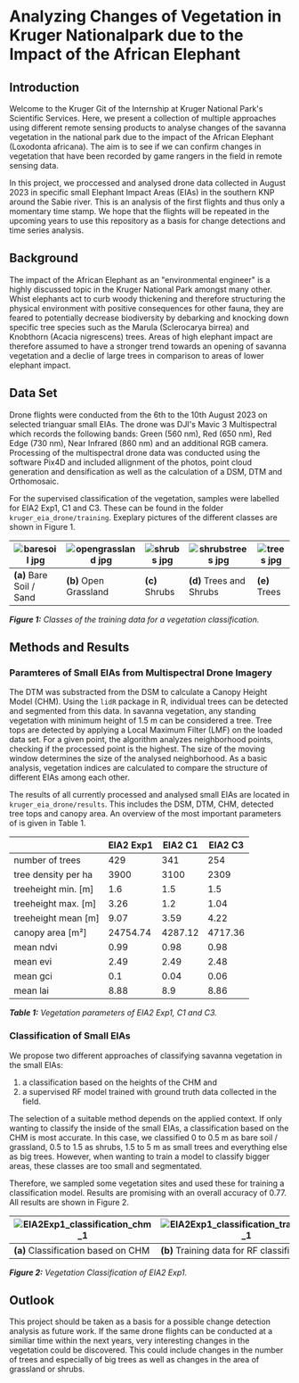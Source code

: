 # Analyzing Changes of Vegetation in Kruger Nationalpark due to the Impact of the African Elephant

## Introduction
Welcome to the Kruger Git of the Internship at Kruger National Park's Scientific Services. Here, we present a collection of multiple approaches 
using different remote sensing products to analyse changes of the savanna vegetation in the national park due to the impact of the African Elephant (Loxodonta africana). The aim is to see if we can confirm changes in vegetation that have been recorded by game rangers in the field in remote sensing data.

In this project, we proccessed and analysed drone data collected in August 2023 in specific small Elephant Impact Areas (EIAs) in the southern KNP around the Sabie river. This is an analysis of the first flights and thus only a momentary time stamp. We hope that the flights will be repeated in the upcoming years to use this repository as a basis for change detections and time series analysis.

## Background
The impact of the African Elephant as an "environmental engineer" is a highly discussed topic in the Kruger National Park amongst many other. Whist elephants act to 
curb woody thickening and therefore structuring the physical environment with positive consequences for other fauna, they are feared to potentially decrease biodiversity
by debarking and knocking down specific tree species such as the Marula (Sclerocarya birrea) and Knobthorn (Acacia nigrescens) trees. Areas of high elephant impact are therefore assumed to have a stronger trend towards an opening of savanna vegetation and a declie of large trees in comparison to areas of lower elephant impact.

## Data Set
Drone flights were conducted from the 6th to the 10th August 2023 on selected trianguar small EIAs. The drone was DJI's Mavic 3 Multispectral which records the following bands: Green (560 nm), Red (650 nm), Red Edge (730 nm), Near Infrared (860 nm) and an additional RGB camera. Processing of the multispectral drone data was conducted using the software Pix4D and included allignment of the photos, point cloud generation and densification as well as the calculation of a DSM, DTM and Orthomosaic.

For the supervised classification of the vegetation, samples were labelled for EIA2 Exp1, C1 and C3. These can be found in the folder `kruger_eia_drone/training`. Exeplary pictures of the different classes are shown in Figure 1.

| ![baresoil jpg](https://github.com/sunmck/kruger_eia_drone/assets/116874799/37307bd2-02d9-4759-91a3-c91af683aaf2) | ![opengrassland jpg](https://github.com/sunmck/kruger_eia_drone/assets/116874799/16648807-8889-4ed9-a2c8-8176ad0ae9ea) | ![shrubs jpg](https://github.com/sunmck/kruger_eia_drone/assets/116874799/689b3b22-d391-4eb6-9635-d78bd117db33) | ![shrubstrees jpg](https://github.com/sunmck/kruger_eia_drone/assets/116874799/df873ded-4e7b-477f-9ee7-01ca363e9e4a) | ![trees jpg](https://github.com/sunmck/kruger_eia_drone/assets/116874799/8c5d5d1e-115d-4dc3-9954-f14c1a52d151) |
| -------- | ------- |------- |------- |------- |
|  **(a)** Bare Soil / Sand | **(b)** Open Grassland | **(c)** Shrubs | **(d)** Trees and Shrubs | **(e)** Trees |

***Figure 1:** Classes of the training data for a vegetation classification.* 

## Methods and Results
### Paramteres of Small EIAs from Multispectral Drone Imagery
The DTM was substracted from the DSM to calculate a Canopy Height Model (CHM). Using the `lidR` package in R, individual trees can be detected and segmented from this data. In savanna vegetation, any standing vegetation with minimum height of 1.5 m can be considered a tree. Tree tops are detected by applying a Local Maximum Filter (LMF) on the loaded data set. For a given point, the algorithm analyzes neighborhood points, checking if the processed point is the highest. The size of the moving window determines the size of the analysed neighborhood. As a basic analysis, vegetation indices are calculated to compare the structure of different EIAs among each other. 

The results of all currently processed and analysed small EIAs are located in `kruger_eia_drone/results`. This includes the DSM, DTM, CHM, detected tree tops and canopy area. An overview of the most important parameters of is given in Table 1.

|     | EIA2 Exp1 | EIA2 C1 | EIA2 C3 |
| -------- | ------- |------- |------- |
| number of trees  | 429 | 341 | 254 |
| tree density per ha | 3900 | 3100 | 2309 |
| treeheight min. [m]    | 1.6 | 1.5 | 1.5 |
| treeheight max. [m]    | 3.26 | 1.2 | 1.04 |
| treeheight mean [m]    | 9.07 | 3.59 | 4.22 |
| canopy area [m²]    | 24754.74 | 4287.12 | 4717.36 |
| mean ndvi   | 0.99 |  0.98 | 0.98 |
| mean evi   | 2.49 | 2.49 | 2.48 |
| mean gci   | 0.1 | 0.04 | 0.06 |
| mean lai   | 8.88 | 8.9 | 8.86 |

***Table 1:** Vegetation parameters of EIA2 Exp1, C1 and C3.* 

### Classification of Small EIAs
We propose two different approaches of classifying savanna vegetation in the small EIAs:

  1. a classification based on the heights of the CHM and
  2. a supervised RF model trained with ground truth data collected in the field.

The selection of a suitable method depends on the applied context. If only wanting to classify the inside of the small EIAs, a classification based on the CHM is most accurate. In this case, we classified 0 to 0.5 m as bare soil / grassland, 0.5 to 1.5 as shrubs, 1.5 to 5 m as small trees and everything else as big trees. However, when wanting to train a model to classify bigger areas, these classes are too small and segmentated.

Therefore, we sampled some vegetation sites and used these for training a classification model. Results are promising with an overall accuracy of 0.77. All results are shown in Figure 2.

| ![EIA2Exp1_classification_chm_1](https://github.com/sunmck/kruger_eia/assets/116874799/3179b357-646c-448c-8a92-2427fa8e46b2) | ![EIA2Exp1_classification_trainingdata_1](https://github.com/sunmck/kruger_eia/assets/116874799/9abc0103-5e63-4a96-8fe3-9077b164ddd0) | ![EIA2Exp1_classification_rf_1](https://github.com/sunmck/kruger_eia/assets/116874799/b4c8b4f9-660b-468c-8b96-aaf0eb43f12f) |
| -- | -- | -- |
| **(a)** Classification based on CHM | **(b)** Training data for RF classification | **(c)** Classifcation of RF model |

***Figure 2:** Vegetation Classification of EIA2 Exp1.* 

## Outlook
This project should be taken as a basis for a possible change detection analysis as future work. If the same drone flights can be conducted at a similiar time within the next years, very interesting changes in the vegetation could be discovered. This could include changes in the number of trees and especially of big trees as well as changes in the area of grassland or shrubs.


